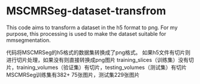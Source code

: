 # MSCMRSeg-dataset-transfrom
This code aims to transform a dataset in the h5 format to png. For my purpose, this processing is used to make the dataset suitable for mmsegmentation.

代码将MSCMRSeg的h5格式的数据集转换成了png格式。
如果h5文件有切片则进行切片处理，如果没有则直接转换成png图片
training_slices（训练集）没有切片，training_volumes（验证集）有切片，testing_volumes（测试集）有切片
MSCMRSeg训练集有382+ 75张图片，测试集229张图片
